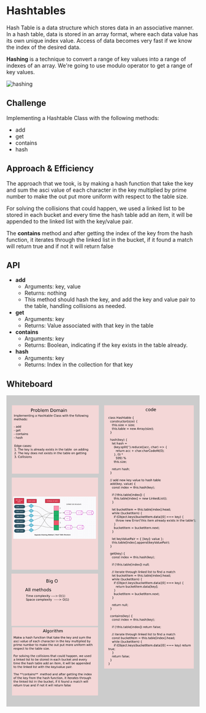 # Hashtables

Hash Table is a data structure which stores data in an associative manner. In a hash table, data is stored in an array format, where each data value has its own unique index value. Access of data becomes very fast if we know the index of the desired data.

**Hashing** is a technique to convert a range of key values into a range of indexes of an array. We're going to use modulo operator to get a range of key values.

![hashing](https://www.tutorialspoint.com/data_structures_algorithms/images/hash_function.jpg)

## Challenge

Implementing a Hashtable Class with the following methods:

- add
- get
- contains
- hash

## Approach & Efficiency

The approach that we took, is by making a hash function that take the key and sum the asci value of each character in the key multiplied by prime number to make the out put more uniform with respect to the table size.

For solving the collisions that could happen, we used a linked list to be stored in each bucket and every time the hash table add an item, it will be appended to the linked list with the key/value pair.

The **contains**  method and after getting the index of the key from the hash function, it iterates through the linked list in the bucket, if it found a match will return true and if not it will return false

## API

- **add**
  - Arguments: key, value
  - Returns: nothing
  - This method should hash the key, and add the key and value pair to the table, handling collisions as needed.
- **get**
  - Arguments: key
  - Returns: Value associated with that key in the table
- **contains**
  - Arguments: key
  - Returns: Boolean, indicating if the key exists in the table already.
- **hash**
  - Arguments: key
  - Returns: Index in the collection for that key

## Whiteboard

![whiteboard](hashtable.png)